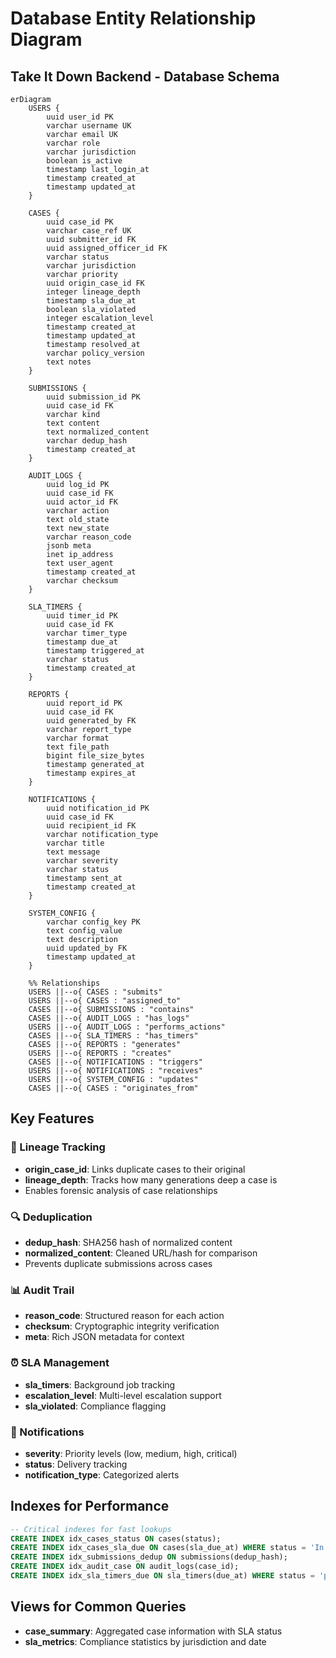 # Database Entity Relationship Diagram

## Take It Down Backend - Database Schema

```mermaid
erDiagram
    USERS {
        uuid user_id PK
        varchar username UK
        varchar email UK
        varchar role
        varchar jurisdiction
        boolean is_active
        timestamp last_login_at
        timestamp created_at
        timestamp updated_at
    }
    
    CASES {
        uuid case_id PK
        varchar case_ref UK
        uuid submitter_id FK
        uuid assigned_officer_id FK
        varchar status
        varchar jurisdiction
        varchar priority
        uuid origin_case_id FK
        integer lineage_depth
        timestamp sla_due_at
        boolean sla_violated
        integer escalation_level
        timestamp created_at
        timestamp updated_at
        timestamp resolved_at
        varchar policy_version
        text notes
    }
    
    SUBMISSIONS {
        uuid submission_id PK
        uuid case_id FK
        varchar kind
        text content
        text normalized_content
        varchar dedup_hash
        timestamp created_at
    }
    
    AUDIT_LOGS {
        uuid log_id PK
        uuid case_id FK
        uuid actor_id FK
        varchar action
        text old_state
        text new_state
        varchar reason_code
        jsonb meta
        inet ip_address
        text user_agent
        timestamp created_at
        varchar checksum
    }
    
    SLA_TIMERS {
        uuid timer_id PK
        uuid case_id FK
        varchar timer_type
        timestamp due_at
        timestamp triggered_at
        varchar status
        timestamp created_at
    }
    
    REPORTS {
        uuid report_id PK
        uuid case_id FK
        uuid generated_by FK
        varchar report_type
        varchar format
        text file_path
        bigint file_size_bytes
        timestamp generated_at
        timestamp expires_at
    }
    
    NOTIFICATIONS {
        uuid notification_id PK
        uuid case_id FK
        uuid recipient_id FK
        varchar notification_type
        varchar title
        text message
        varchar severity
        varchar status
        timestamp sent_at
        timestamp created_at
    }
    
    SYSTEM_CONFIG {
        varchar config_key PK
        text config_value
        text description
        uuid updated_by FK
        timestamp updated_at
    }

    %% Relationships
    USERS ||--o{ CASES : "submits"
    USERS ||--o{ CASES : "assigned_to"
    CASES ||--o{ SUBMISSIONS : "contains"
    CASES ||--o{ AUDIT_LOGS : "has_logs"
    USERS ||--o{ AUDIT_LOGS : "performs_actions"
    CASES ||--o{ SLA_TIMERS : "has_timers"
    CASES ||--o{ REPORTS : "generates"
    USERS ||--o{ REPORTS : "creates"
    CASES ||--o{ NOTIFICATIONS : "triggers"
    USERS ||--o{ NOTIFICATIONS : "receives"
    USERS ||--o{ SYSTEM_CONFIG : "updates"
    CASES ||--o{ CASES : "originates_from"
```

## Key Features

### 🔗 Lineage Tracking
- **origin_case_id**: Links duplicate cases to their original
- **lineage_depth**: Tracks how many generations deep a case is
- Enables forensic analysis of case relationships

### 🔍 Deduplication
- **dedup_hash**: SHA256 hash of normalized content
- **normalized_content**: Cleaned URL/hash for comparison
- Prevents duplicate submissions across cases

### 📊 Audit Trail
- **reason_code**: Structured reason for each action
- **checksum**: Cryptographic integrity verification
- **meta**: Rich JSON metadata for context

### ⏰ SLA Management
- **sla_timers**: Background job tracking
- **escalation_level**: Multi-level escalation support
- **sla_violated**: Compliance flagging

### 🔔 Notifications
- **severity**: Priority levels (low, medium, high, critical)
- **status**: Delivery tracking
- **notification_type**: Categorized alerts

## Indexes for Performance

```sql
-- Critical indexes for fast lookups
CREATE INDEX idx_cases_status ON cases(status);
CREATE INDEX idx_cases_sla_due ON cases(sla_due_at) WHERE status = 'In Review';
CREATE INDEX idx_submissions_dedup ON submissions(dedup_hash);
CREATE INDEX idx_audit_case ON audit_logs(case_id);
CREATE INDEX idx_sla_timers_due ON sla_timers(due_at) WHERE status = 'pending';
```

## Views for Common Queries

- **case_summary**: Aggregated case information with SLA status
- **sla_metrics**: Compliance statistics by jurisdiction and date
